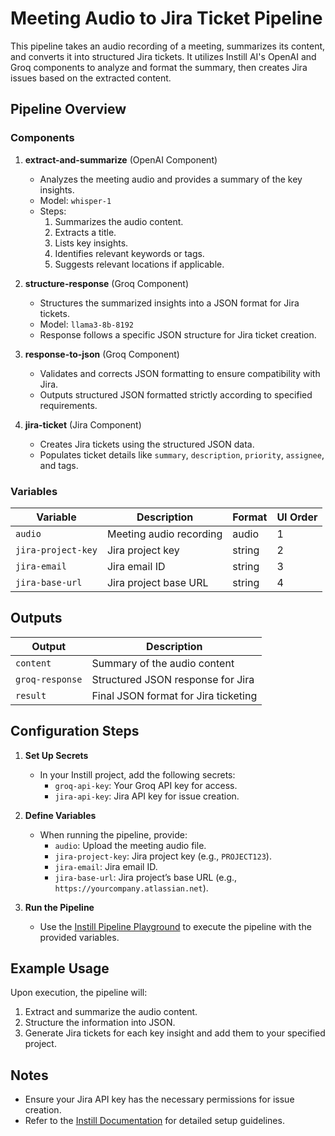 
# Meeting Audio to Jira Ticket Pipeline

This pipeline takes an audio recording of a meeting, summarizes its content, and converts it into structured Jira tickets. It utilizes Instill AI's OpenAI and Groq components to analyze and format the summary, then creates Jira issues based on the extracted content.

## Pipeline Overview

### Components

1. **extract-and-summarize** (OpenAI Component)
   - Analyzes the meeting audio and provides a summary of the key insights.
   - Model: `whisper-1`
   - Steps:
     1. Summarizes the audio content.
     2. Extracts a title.
     3. Lists key insights.
     4. Identifies relevant keywords or tags.
     5. Suggests relevant locations if applicable.

2. **structure-response** (Groq Component)
   - Structures the summarized insights into a JSON format for Jira tickets.
   - Model: `llama3-8b-8192`
   - Response follows a specific JSON structure for Jira ticket creation.

3. **response-to-json** (Groq Component)
   - Validates and corrects JSON formatting to ensure compatibility with Jira.
   - Outputs structured JSON formatted strictly according to specified requirements.

4. **jira-ticket** (Jira Component)
   - Creates Jira tickets using the structured JSON data.
   - Populates ticket details like `summary`, `description`, `priority`, `assignee`, and tags.

### Variables

| Variable            | Description                      | Format           | UI Order |
|---------------------|----------------------------------|------------------|----------|
| `audio`             | Meeting audio recording         | audio           | 1        |
| `jira-project-key`  | Jira project key                | string          | 2        |
| `jira-email`        | Jira email ID                   | string          | 3        |
| `jira-base-url`     | Jira project base URL           | string          | 4        |

## Outputs

| Output          | Description                            |
|-----------------|----------------------------------------|
| `content`       | Summary of the audio content           |
| `groq-response` | Structured JSON response for Jira      |
| `result`        | Final JSON format for Jira ticketing   |

## Configuration Steps

1. **Set Up Secrets**
   - In your Instill project, add the following secrets:
     - `groq-api-key`: Your Groq API key for access.
     - `jira-api-key`: Jira API key for issue creation.

2. **Define Variables**
   - When running the pipeline, provide:
     - `audio`: Upload the meeting audio file.
     - `jira-project-key`: Jira project key (e.g., `PROJECT123`).
     - `jira-email`: Jira email ID.
     - `jira-base-url`: Jira project’s base URL (e.g., `https://yourcompany.atlassian.net`).

3. **Run the Pipeline**
   - Use the [Instill Pipeline Playground](https://instill.tech/anishagarwal20/pipelines/meeting-audio-to-jira-ticket/playground) to execute the pipeline with the provided variables.

## Example Usage

Upon execution, the pipeline will:
1. Extract and summarize the audio content.
2. Structure the information into JSON.
3. Generate Jira tickets for each key insight and add them to your specified project.

## Notes
- Ensure your Jira API key has the necessary permissions for issue creation.
- Refer to the [Instill Documentation](https://instill.tech) for detailed setup guidelines.
